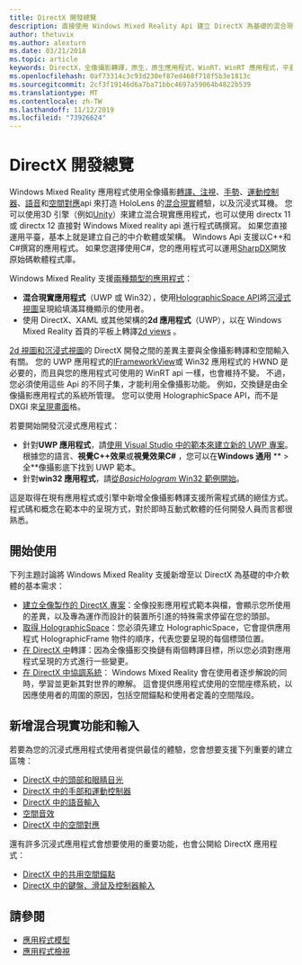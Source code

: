 ```yaml
---
title: DirectX 開發總覽
description: 直接使用 Windows Mixed Reality Api 建立 DirectX 為基礎的混合現實引擎。
author: thetuvix
ms.author: alexturn
ms.date: 03/21/2018
ms.topic: article
keywords: DirectX，全像攝影轉譯，原生，原生應用程式，WinRT，WinRT 應用程式，平臺 Api，自訂引擎，中介軟體
ms.openlocfilehash: 0af73314c3c93d230ef87ed468f718f5b3e1813c
ms.sourcegitcommit: 2cf3f19146d6a7ba71bbc4697a59064b4822b539
ms.translationtype: MT
ms.contentlocale: zh-TW
ms.lasthandoff: 11/12/2019
ms.locfileid: "73926624"
---
```

# <a name="directx-development-overview"></a>DirectX 開發總覽


Windows Mixed Reality 應用程式使用全像攝影[轉譯、](rendering.md)[注視](gaze-and-commit.md)、[手勢](gaze-and-commit.md#composite-gestures)、[運動控制器](motion-controllers.md)、[語音](voice-input.md)和[空間對應](spatial-mapping.md)api 來打造 HoloLens 的[混合現實](mixed-reality.md)體驗，以及沉浸式耳機。 您可以使用3D 引擎（例如[Unity](unity-development-overview.md)）來建立混合現實應用程式，也可以使用 directx 11 或 directx 12 直接對 Windows Mixed reality api 進行程式碼撰寫。 如果您直接運用平臺，基本上就是建立自己的中介軟體或架構。 Windows Api 支援以C++和C#撰寫的應用程式。 如果您選擇使用C#，您的應用程式可以運用[SharpDX](https://sharpdx.org/)開放原始碼軟體程式庫。


Windows Mixed Reality 支援[兩種類型的應用程式](app-views.md)：
* **混合現實應用程式**（UWP 或 Win32），使用[HolographicSpace API](getting-a-holographicspace.md)將[沉浸式視圖](app-views.md)呈現給填滿耳機顯示的使用者。
* 使用 DirectX、XAML 或其他架構的**2d 應用程式**（UWP），以在 Windows Mixed Reality 首頁的平板上轉譯[2d views](app-views.md#2d-views) 。


[2d 視圖和沉浸式視圖](app-views.md)的 DirectX 開發之間的差異主要與全像攝影轉譯和空間輸入有關。 您的 UWP 應用程式的[IFrameworkView](https://msdn.microsoft.com/library/windows/apps/windows.applicationmodel.core.iframeworkview.aspx)或 Win32 應用程式的 HWND 是必要的，而且與您的應用程式可使用的 WinRT api 一樣，也會維持不變。 不過，您必須使用這些 Api 的不同子集，才能利用全像攝影功能。 例如，交換鏈是由全像攝影應用程式的系統所管理。 您可以使用 HolographicSpace API，而不是 DXGI 來[呈現畫面](rendering-in-directx.md)格。

若要開始開發沉浸式應用程式：
* 針對**UWP 應用程式**，請[使用 Visual Studio 中的範本來建立新的 UWP 專案](creating-a-holographic-directx-project.md)。 根據您的語言、**視覺C++效果**或**視覺效果C#** ，您可以在**Windows 通用** ** > 全**像攝影底下找到 UWP 範本。
* 針對**win32 應用程式**，請[從*BasicHologram* Win32 範例開始](creating-a-holographic-directx-project.md#creating-a-win32-project)。

這是取得在現有應用程式或引擎中新增全像攝影轉譯支援所需程式碼的絕佳方式。 程式碼和概念在範本中的呈現方式，對於即時互動式軟體的任何開發人員而言都很熟悉。


## <a name="getting-started"></a>開始使用

下列主題討論將 Windows Mixed Reality 支援新增至以 DirectX 為基礎的中介軟體的基本需求：

* [建立全像製作的 DirectX 專案](creating-a-holographic-directx-project.md)：全像投影應用程式範本與檔，會顯示您所使用的差異，以及專為運作而設計的裝置所引進的特殊需求停留在您的頭部。
* [取得 HolographicSpace](getting-a-holographicspace.md)：您必須先建立 HolographicSpace，它會提供應用程式 HolographicFrame 物件的順序，代表您要呈現的每個標頭位置。
* [在 DirectX 中](rendering-in-directx.md)轉譯：因為全像攝影交換鏈有兩個轉譯目標，所以您必須對應用程式呈現的方式進行一些變更。
* [在 DirectX 中協調系統](coordinate-systems-in-directx.md)： Windows Mixed Reality 會在使用者逐步解說的同時，學習並更新其對世界的瞭解。 這會提供應用程式使用的空間座標系統，以因應使用者的周圍的原因，包括空間錨點和使用者定義的空間階段。

## <a name="adding-mixed-reality-capabilities-and-inputs"></a>新增混合現實功能和輸入

若要為您的沉浸式應用程式使用者提供最佳的體驗，您會想要支援下列重要的建立區塊：

* [DirectX 中的頭部和眼睛目光](gaze-in-directx.md)
* [DirectX 中的手部和運動控制器](hands-and-motion-controllers-in-directx.md)
* [DirectX 中的語音輸入](voice-input-in-directx.md)
* [空間音效](https://docs.microsoft.com/windows/win32/coreaudio/spatial-sound)
* [DirectX 中的空間對應](spatial-mapping-in-directx.md)


還有許多沉浸式應用程式會想要使用的重要功能，也會公開給 DirectX 應用程式：

* [DirectX 中的共用空間錨點](shared-spatial-anchors-in-directx.md)
* [DirectX 中的鍵盤、滑鼠及控制器輸入](keyboard,-mouse,-and-controller-input-in-directx.md)

## <a name="see-also"></a>請參閱
* [應用程式模型](app-model.md)
* [應用程式檢視](app-views.md)
